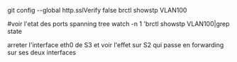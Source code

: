 git config --global http.sslVerify false
brctl showstp VLAN100

#voir l'etat des ports spanning tree
watch -n 1 'brctl showstp VLAN100|grep state

arreter l'interface eth0 de S3 et voir l'effet sur S2 qui passe en forwarding sur ses deux interfaces
